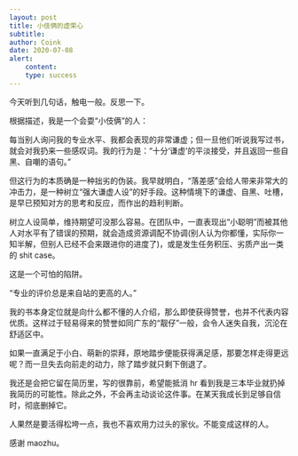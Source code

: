 ```yaml
---
layout: post
title: 小伎俩的虚荣心
subtitle: 
author: Coink
date: 2020-07-08
alert: 
    content: 
    type: success
---
```


今天听到几句话，触电一般。反思一下。

根据描述，我是一个会耍“小伎俩”的人：

每当别人询问我的专业水平、我都会表现的非常谦虚；但一旦他们听说我写过书，就会对我扔来一些感叹词。我的行为是：“十分‘谦虚’的平淡接受，并且返回一些自黑、自嘲的语句。”

但这行为的本质确是一种拙劣的伪装。我早就明白，“落差感”会给人带来非常大的冲击力，是一种树立“强大谦虚人设”的好手段。这种情境下的谦虚、自黑、吐槽，是早已预知对方的思考和反应，而作出的趋利判断。

树立人设简单，维持期望可没那么容易。在团队中，一直表现出“小聪明”而被其他人对水平有了错误的预期，就会造成资源调配不协调(别人认为你都懂，实际你一知半解，但别人已经不会来跟进你的进度了)，或是发生任务积压、劣质产出一类的 shit case。

这是一个可怕的陷阱。

“专业的评价总是来自站的更高的人。”

我的书本身定位就是向什么都不懂的人介绍，那么即使获得赞誉，也并不代表内容优质。这样过于轻易得来的赞誉如同广东的“靓仔”一般，会令人迷失自我，沉沦在舒适区中。

如果一直满足于小白、萌新的崇拜，原地踏步便能获得满足感，那要怎样走得更远呢？而一旦失去向前走的动力，除了踏步就只剩下倒退了。

我还是会把它留在简历里，写的很靠前，希望能抵消 hr 看到我是三本毕业就扔掉我简历的可能性。除此之外，不会再主动谈论这件事。在某天我成长到足够自信时，彻底删掉它。

人果然是要活得松垮一点，我也不喜欢用力过头的家伙。不能变成这样的人。

感谢 maozhu。

